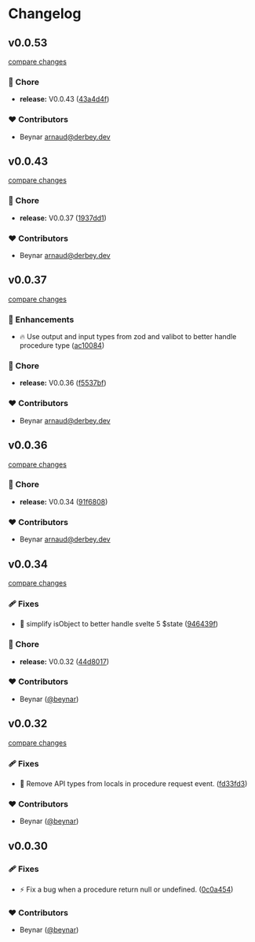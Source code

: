 # Changelog

## v0.0.53

[compare changes](https://github.com/beynar/svelte-rpc/compare/v0.0.43...v0.0.53)

### 🏡 Chore

- **release:** V0.0.43 ([43a4d4f](https://github.com/beynar/svelte-rpc/commit/43a4d4f))

### ❤️ Contributors

- Beynar <arnaud@derbey.dev>

## v0.0.43

[compare changes](https://github.com/beynar/svelte-rpc/compare/v0.0.37...v0.0.43)

### 🏡 Chore

- **release:** V0.0.37 ([1937dd1](https://github.com/beynar/svelte-rpc/commit/1937dd1))

### ❤️ Contributors

- Beynar <arnaud@derbey.dev>

## v0.0.37

[compare changes](https://github.com/beynar/svelte-rpc/compare/v0.0.36...v0.0.37)

### 🚀 Enhancements

- 🔥  Use output and input types from zod and valibot to better handle procedure type ([ac10084](https://github.com/beynar/svelte-rpc/commit/ac10084))

### 🏡 Chore

- **release:** V0.0.36 ([f5537bf](https://github.com/beynar/svelte-rpc/commit/f5537bf))

### ❤️ Contributors

- Beynar <arnaud@derbey.dev>

## v0.0.36

[compare changes](https://github.com/beynar/svelte-rpc/compare/v0.0.34...v0.0.36)

### 🏡 Chore

- **release:** V0.0.34 ([91f6808](https://github.com/beynar/svelte-rpc/commit/91f6808))

### ❤️ Contributors

- Beynar <arnaud@derbey.dev>

## v0.0.34

[compare changes](https://github.com/beynar/svelte-rpc/compare/v0.0.32...v0.0.34)

### 🩹 Fixes

- 🐛  simplify isObject to better handle svelte 5 $state ([946439f](https://github.com/beynar/svelte-rpc/commit/946439f))

### 🏡 Chore

- **release:** V0.0.32 ([44d8017](https://github.com/beynar/svelte-rpc/commit/44d8017))

### ❤️ Contributors

- Beynar ([@beynar](http://github.com/beynar))

## v0.0.32

[compare changes](https://github.com/beynar/svelte-rpc/compare/v0.0.31...v0.0.32)

### 🩹 Fixes

- 🐛 Remove API types from locals in procedure request event. ([fd33fd3](https://github.com/beynar/svelte-rpc/commit/fd33fd3))

### ❤️ Contributors

- Beynar ([@beynar](http://github.com/beynar))

## v0.0.30

### 🩹 Fixes

- ⚡️ Fix a bug when a procedure return null or undefined. ([0c0a454](https://github.com/beynar/svelte-rpc/commit/0c0a454))

### ❤️ Contributors

- Beynar ([@beynar](http://github.com/beynar))
